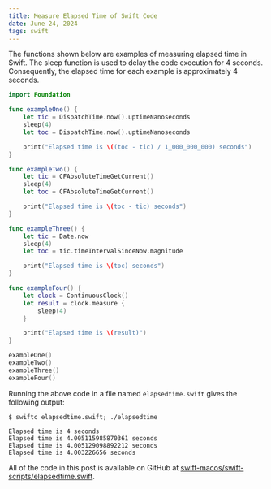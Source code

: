 ```yaml
---
title: Measure Elapsed Time of Swift Code
date: June 24, 2024
tags: swift
---
```


The functions shown below are examples of measuring elapsed time in Swift. The sleep function is used to delay the code execution for 4 seconds. Consequently, the elapsed time for each example is approximately 4 seconds.

```swift
import Foundation

func exampleOne() {
    let tic = DispatchTime.now().uptimeNanoseconds
    sleep(4)
    let toc = DispatchTime.now().uptimeNanoseconds

    print("Elapsed time is \((toc - tic) / 1_000_000_000) seconds")
}

func exampleTwo() {
    let tic = CFAbsoluteTimeGetCurrent()
    sleep(4)
    let toc = CFAbsoluteTimeGetCurrent()

    print("Elapsed time is \(toc - tic) seconds")
}

func exampleThree() {
    let tic = Date.now
    sleep(4)
    let toc = tic.timeIntervalSinceNow.magnitude

    print("Elapsed time is \(toc) seconds")
}

func exampleFour() {
    let clock = ContinuousClock()
    let result = clock.measure {
        sleep(4)
    }

    print("Elapsed time is \(result)")
}

exampleOne()
exampleTwo()
exampleThree()
exampleFour()
```

Running the above code in a file named `elapsedtime.swift` gives the following output:

```text
$ swiftc elapsedtime.swift; ./elapsedtime

Elapsed time is 4 seconds
Elapsed time is 4.005115985870361 seconds
Elapsed time is 4.005129098892212 seconds
Elapsed time is 4.003226656 seconds
```

All of the code in this post is available on GitHub at [swift-macos/swift-scripts/elapsedtime.swift](https://github.com/wigging/swift-macos).

